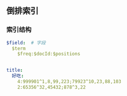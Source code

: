 ## 倒排索引

### 索引结构

```yaml
$field:  # 字段
  $term
    $freq:$docId:$positions


title:
  好吃:
    4:999901^1,8,99,223;79923^10,23,88,103
    2:65356^32,45432;878^3,22
```



